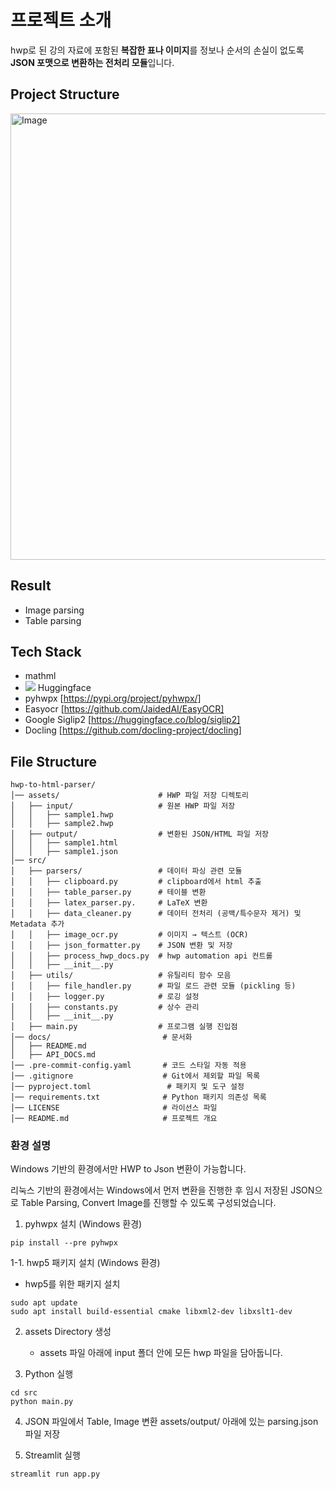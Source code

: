 # 프로젝트 소개
hwp로 된 강의 자료에 포함된 **복잡한 표나 이미지**를 정보나 순서의 손실이 없도록 **JSON 포맷으로 변환하는 전처리 모듈**입니다.

## Project Structure
<img width="714" alt="Image" src="https://github.com/user-attachments/assets/cb388221-d692-44ac-947d-5cb2da840764" />

## Result
- Image parsing
- Table parsing

## Tech Stack
- mathml
- <img src="https://img.shields.io/badge/huggingface-FFD21E?style=flat-square&logo=huggingface&logoColor=white"/> Huggingface
- pyhwpx [https://pypi.org/project/pyhwpx/]
- Easyocr [https://github.com/JaidedAI/EasyOCR]
- Google Siglip2 [https://huggingface.co/blog/siglip2]
- Docling [https://github.com/docling-project/docling]


## File Structure

```
hwp-to-html-parser/
│── assets/                      # HWP 파일 저장 디렉토리
│   ├── input/                   # 원본 HWP 파일 저장
│   │   ├── sample1.hwp
│   │   ├── sample2.hwp
│   ├── output/                  # 변환된 JSON/HTML 파일 저장
│   │   ├── sample1.html
│   │   ├── sample1.json
│── src/
│   ├── parsers/                 # 데이터 파싱 관련 모듈
│   │   ├── clipboard.py         # clipboard에서 html 추출
│   │   ├── table_parser.py      # 테이블 변환
│   │   ├── latex_parser.py.     # LaTeX 변환
│   │   ├── data_cleaner.py      # 데이터 전처리 (공백/특수문자 제거) 및 Metadata 추가
│   │   ├── image_ocr.py         # 이미지 → 텍스트 (OCR)
│   │   ├── json_formatter.py    # JSON 변환 및 저장
│   │   ├── process_hwp_docs.py  # hwp automation api 컨트롤
│   │   ├── __init__.py
│   ├── utils/                   # 유틸리티 함수 모음
│   │   ├── file_handler.py      # 파일 로드 관련 모듈 (pickling 등)
│   │   ├── logger.py            # 로깅 설정
│   │   ├── constants.py         # 상수 관리
│   │   ├── __init__.py
│   ├── main.py                  # 프로그램 실행 진입점
│── docs/                         # 문서화
│   ├── README.md
│   ├── API_DOCS.md
│── .pre-commit-config.yaml       # 코드 스타일 자동 적용
│── .gitignore                    # Git에서 제외할 파일 목록
│── pyproject.toml                 # 패키지 및 도구 설정
│── requirements.txt              # Python 패키지 의존성 목록
│── LICENSE                       # 라이선스 파일
│── README.md                     # 프로젝트 개요
```

### 환경 설명

Windows 기반의 환경에서만 HWP to Json 변환이 가능합니다.

리눅스 기반의 환경에서는 Windows에서 먼저 변환을 진행한 후 임시 저장된 JSON으로 Table Parsing, Convert Image를 진행할 수 있도록 구성되었습니다.

1. pyhwpx 설치 (Windows 환경)

```
pip install --pre pyhwpx
```

1-1. hwp5 패키지 설치 (Windows 환경)

- hwp5를 위한 패키지 설치

```
sudo apt update
sudo apt install build-essential cmake libxml2-dev libxslt1-dev
```

2. assets Directory 생성

   - assets 파일 아래에 input 폴더 안에 모든 hwp 파일을 담아둡니다.

3. Python 실행

```
cd src
python main.py
```

4. JSON 파일에서 Table, Image 변환
   assets/output/ 아래에 있는 parsing.json 파일 저장

5. Streamlit 실행

```
streamlit run app.py
```


